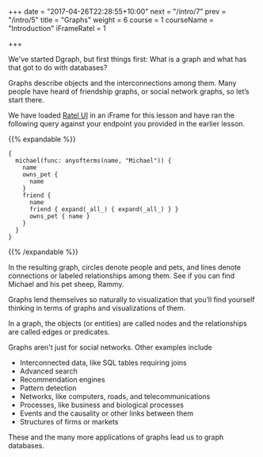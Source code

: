 +++
date = "2017-04-26T22:28:55+10:00"
next = "/intro/7"
prev = "/intro/5"
title = "Graphs"
weight = 6
course = 1
courseName = "Introduction"
iFrameRatel = 1

+++

We've started Dgraph, but first things first: What is a graph and what has that
got to do with databases?

Graphs describe objects and the interconnections among them. Many people have
heard of friendship graphs, or social network graphs, so let’s start there.

We have loaded [Ratel UI](https://play.dgraph.io) in an iFrame for this lesson
and have ran the following query against your endpoint you provided in the
earlier lesson.

{{% expandable %}}

```
{
  michael(func: anyofterms(name, "Michael")) {
    name
    owns_pet {
      name
    }
    friend {
      name
      friend { expand(_all_) { expand(_all_) } }
      owns_pet { name }
    }
  }
}
```

{{% /expandable %}}

In the resulting graph, circles denote people and pets, and lines denote
connections or labeled relationships among them. See if you can find Michael
and his pet sheep, Rammy.

<!---The graph could be represented as a picture, written down as text or stored in a graph database. -->

Graphs lend themselves so naturally to visualization that you’ll find yourself
thinking in terms of graphs and visualizations of them.

In a graph, the objects (or entities) are called nodes and the relationships are
called edges or predicates.

Graphs aren't just for social networks. Other examples include

- Interconnected data, like SQL tables requiring joins
- Advanced search
- Recommendation engines
- Pattern detection
- Networks, like computers, roads, and telecommunications
- Processes, like business and biological processes
- Events and the causality or other links between them
- Structures of firms or markets

These and the many more applications of graphs lead us to graph databases.
